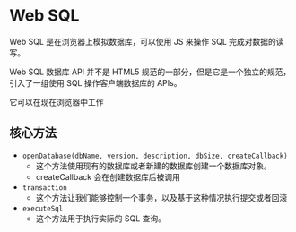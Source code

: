 
# Web SQL
Web SQL 是在浏览器上模拟数据库，可以使用 JS 来操作 SQL 完成对数据的读写。

Web SQL 数据库 API 并不是 HTML5 规范的一部分，但是它是一个独立的规范，引入了一组使用 SQL 操作客户端数据库的 APIs。

它可以在现在浏览器中工作

## 核心方法

+ `openDatabase(dbName, version, description, dbSize, createCallback)`
  + 这个方法使用现有的数据库或者新建的数据库创建一个数据库对象。
  + createCallback 会在创建数据库后被调用
+ `transaction`
  + 这个方法让我们能够控制一个事务，以及基于这种情况执行提交或者回滚
+ `executeSql`
  + 这个方法用于执行实际的 SQL 查询。